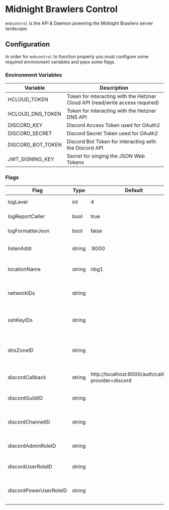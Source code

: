 # Midnight Brawlers Control

`mnbcontrol` is the API & Daemon powering the Midnight Brawlers
server landscape.

## Configuration

In order for `mnbcontrol` to function properly you must configure some
required environment variables and pass some flags.

### Environment Variables 

| Variable          | Description                                                                   |
|-------------------|-------------------------------------------------------------------------------|
| HCLOUD_TOKEN      | Token for interacting with the Hetzner Cloud API (read/write access required) |
| HCLOUD_DNS_TOKEN  | Token for interacting with the Hetzner DNS API                                |
| DISCORD_KEY       | Discord Access Token used for OAuth2                                          |
| DISCORD_SECRET    | Discord Secret Token used for OAuth2                                          |
| DISCORD_BOT_TOKEN | Discord Bot Token for interacting with the Discord API                        |
| JWT_SIGNING_KEY   | Secret for singing the JSON Web Tokens                                        |

### Flags

| Flag                   | Type   | Default                                              | Description                                         |
|------------------------|--------|------------------------------------------------------|-----------------------------------------------------|
| logLevel               | int    | 4                                                    | log level (0-6)                                     |
| logReportCaller        | bool   | true                                                 | log report caller                                   |
| logFormatterJson       | bool   | false                                                | log formatter json                                  |
| listenAddr             | string | :8000                                                | http server listen address                          |
| locationName           | string | nbg1                                                 | Hetzner location name                               |
| networkIDs             | string |                                                      | comma separated list of network ids                 |
| sshKeyIDs              | string |                                                      | comma separated list if ssh key ids                 |
| dnsZoneID              | string |                                                      | dns zone id, can be empty for disabling dns support |
| discordCallback        | string | http://localhost:8000/auth/callback?provider=discord | discord oauth callback url                          |
| discordGuildID         | string |                                                      | discord guild id for authorization                  |
| discordChannelID       | string |                                                      | discord channel id for user interaction             |
| discordAdminRoleID     | string |                                                      | discord role id for admin authorization             |
| discordUserRoleID      | string |                                                      | discord role id for user authorization              |
| discordPowerUserRoleID | string |                                                      | discord role id for power user authorization        |
